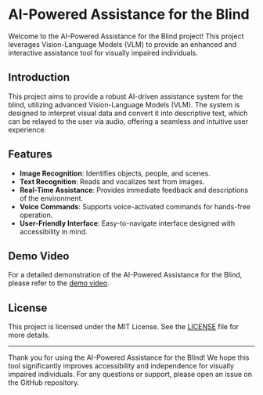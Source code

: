 # AI-Powered Assistance for the Blind

Welcome to the AI-Powered Assistance for the Blind project! This project leverages Vision-Language Models (VLM) to provide an enhanced and interactive assistance tool for visually impaired individuals.


## Introduction

This project aims to provide a robust AI-driven assistance system for the blind, utilizing advanced Vision-Language Models (VLM). The system is designed to interpret visual data and convert it into descriptive text, which can be relayed to the user via audio, offering a seamless and intuitive user experience.

## Features

- **Image Recognition**: Identifies objects, people, and scenes.
- **Text Recognition**: Reads and vocalizes text from images.
- **Real-Time Assistance**: Provides immediate feedback and descriptions of the environment.
- **Voice Commands**: Supports voice-activated commands for hands-free operation.
- **User-Friendly Interface**: Easy-to-navigate interface designed with accessibility in mind.



## Demo Video

For a detailed demonstration of the AI-Powered Assistance for the Blind, please refer to the [demo video](Demovideo.mp3).



## License

This project is licensed under the MIT License. See the [LICENSE](LICENSE) file for more details.

---

Thank you for using the AI-Powered Assistance for the Blind! We hope this tool significantly improves accessibility and independence for visually impaired individuals. For any questions or support, please open an issue on the GitHub repository.
